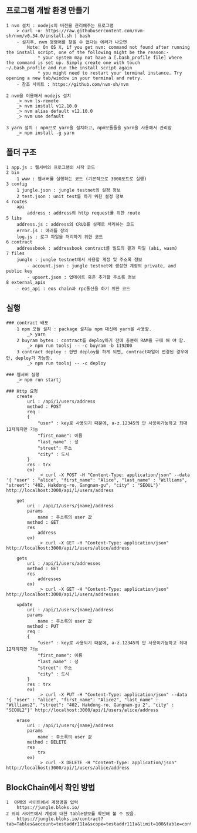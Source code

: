 
## 프로그램 개발 환경 만들기
    1 nvm 설치 : nodejs의 버전을 관리해주는 프로그램
        > curl -o- https://raw.githubusercontent.com/nvm-sh/nvm/v0.34.0/install.sh | bash
        - 설치후, nvm 명령어를 찾을 수 없다는 에러가 나오면
            Note: On OS X, if you get nvm: command not found after running the install script, one of the following might be the reason:-
                * your system may not have a [.bash_profile file] where the command is set up. Simply create one with touch ~/.bash_profile and run the install script again
                * you might need to restart your terminal instance. Try opening a new tab/window in your terminal and retry.
        - 참조 사이트 : https://github.com/nvm-sh/nvm

    2 nvm을 이용해서 nodejs 설치
        _> nvm ls-remote
        _> nvm install v12.10.0
        _> nvm alias default v12.10.0
        _> nvm use default

    3 yarn 설치 : npm으로 yarn을 설치하고, npm모듈들을 yarn을 사용해서 관리함
        _> npm install -g yarn

## 폴더 구조
    1 app.js : 웹서버의 프로그램의 시작 코드
    2 bin
        1 www : 웹서버를 실행하는 코드 (기본적으로 3000포트로 실행)
    3 config
        1 jungle.json : jungle testnet의 설정 정보
        2 test.json : unit test를 하기 위한 설정 정보
    4 routes
        api
            address : address의 http request를 위한 route
    5 libs
        address.js : address의 CRUD를 실제로 처리하는 코드
        error.js : 에러를 정의
        log.js : 로그 파일을 처리하기 위한 코드
    6 contract
        addressbook : addressbook contract를 빌드의 결과 파일 (abi, wasm)
    7 files
        jungle : jungle testnet에서 사용할 계정 및 주소록 정보
            - account.json : jungle testnet에 생성한 계정의 private, and public key
            - upsert.json : 업데이트 혹은 추가할 주소록 정보
    8 external_apis
        - eos_api : eos chain과 rpc통신을 하기 위한 코드

## 실행
    ### contract 배포
        1 npm 모듈 설치 : package 설치는 npm 대신에 yarn을 사용함.
            _> yarn
        2 buyram bytes : contract를 deploy하기 전에 충분히 RAM을 구매 해 야 함.
            _> npm run toolsj -- -c buyram -b 119200
        3 contract deploy : 한번 deploy를 하게 되면, contract파일이 변경된 경우에만, deploy가 가능함.
            _> npm run toolsj -- -c deploy

    ### 웹서버 실행
        _> npm run startj

    ### Http 요청
        create
            uri : /api/1/users/address
            method : POST
            req :
            {
                "user" : key로 사용되기 때문에, a-z.12345의 만 사용이가능하고 최대 12자까지만 가능
                "first_name": 이름
                "last_name" : 성
                "street": 주소
                "city" : 도시
            }
            res : trx
            ex)
                _> curl -X POST -H "Content-Type: application/json" --data '{ "user" : "alice", "first_name": "Alice", "last_name" : "Williams", "street": "402, Hakdong-ro, Gangnam-gu", "city" : "SEOUL"}' http://localhost:3000/api/1/users/address

        get
            uri : /api/1/users/{name}/address
            params
                name : 주소록의 user 값
            method : GET
            res
                address
            ex)
                _> curl -X GET -H "Content-Type: application/json" http://localhost:3000/api/1/users/alice/address

        gets
            uri : /api/1/users/addresses
            method : GET
            res
                addresses
            ex)
                _> curl -X GET -H "Content-Type: application/json" http://localhost:3000/api/1/users/addresses

        update
            uri : /api/1/users/{name}/address
            params
                name : 주소록의 user 값
            method : PUT
            req :
            {
                "user" : key로 사용되기 때문에, a-z.12345의 만 사용이가능하고 최대 12자까지만 가능
                "first_name": 이름
                "last_name" : 성
                "street": 주소
                "city" : 도시
            }
            res : trx
            ex)
                _> curl -X PUT -H "Content-Type: application/json" --data '{ "user" : "alice", "first_name": "Alice2", "last_name" : "Williams2", "street": "402, Hakdong-ro, Gangnam-gu 2", "city" : "SEOUL2"}' http://localhost:3000/api/1/users/alice/address

        erase
            uri : /api/1/users/{name}/address
            params
                name : 주소록의 user 값
            method : DELETE
            res
                trx
            ex)
                _> curl -X DELETE -H "Content-Type: application/json" http://localhost:3000/api/1/users/alice/address

## BlockChain에서 확인 방법
    1  아래의 사이트에서 계정명을 입력
        https://jungle.bloks.io/
    2 위의 사이트에서 계정에 대한 table정보를 확인해 볼 수 있음.
        https://jungle.bloks.io/contract?tab=Tables&account=testaddr111a&scope=testaddr111a&limit=100&table=contacts


